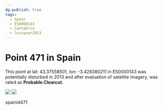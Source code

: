 ```yaml
---
dg-publish: true
tags:
  - Spain
  - ES0000143
  - Cantabria
  - lossyear2013
---
```


# Point 471 in Spain

This point at lat: 43.37558501, lon: -3.428380211 in ES0000143 was potentially disturbed in 2013 and after evaluation of satellite imagery, was rated as **Probable Clearcut**.

<div class='juxtapose' data-showcredits='false'>
<img src='https://baserow-backend-production20240528124524339000000001.s3.amazonaws.com/user_files/vZqxqkiD2xX3nNIkAURHbfO7jQk2J7tH_0ca1104eb427293098b994354f96acec43ed0ae78677706f1dcf779f503fc43c.png' data-label='July 2011' />
<img src='https://baserow-backend-production20240528124524339000000001.s3.amazonaws.com/user_files/0ATlM9rgeXIKo1rsS3x0kpMvYVmPYGqH_998eb35b393069ca7cd8b6ee2268df487e878d7e1526bd0341c9e184737596fc.png' data-label='October 2013' />
</div>

spainid471